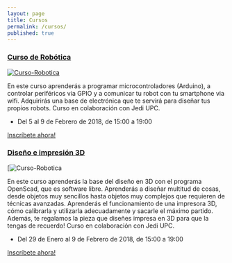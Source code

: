 ```yaml
---
layout: page
title: Cursos
permalink: /cursos/
published: true
---
```


### [Curso de Robótica]((http://robotica.jediupc.com/))

[![Curso-Robotica](https://jediupc.com/jedi-content/uploads/2018/01/robots.png)](http://robotica.jediupc.com/)


En este curso aprenderás a programar microcontroladores (Arduino), a controlar periféricos via GPIO y a comunicar tu robot con tu smartphone via wifi. Adquirirás una base de electrónica que te servirá para diseñar tus propios robots. Curso en colaboración con Jedi UPC.

* Del 5 al 9 de Febrero de 2018, de 15:00 a 19:00

[Inscríbete ahora!](http://robotica.jediupc.com/)


### [Diseño e impresión 3D]((http://blender.jediupc.com/))

[![Curso-Robotica](https://jediupc.com/jedi-content/uploads/2017/05/diseny3d.png)

En este curso aprenderás la base del diseño en 3D con el programa OpenScad, que es software libre. Aprenderás a diseñar multitud de cosas, desde objetos muy sencillos hasta objetos muy complejos que requieren de técnicas avanzadas. Aprenderás el funcionamiento de una impresora 3D, cómo calibrarla y utilizarla adecuadamente y sacarle el máximo partido. Además, te regalamos la pieza que diseñes impresa en 3D para que la tengas de recuerdo!
Curso en colaboración con Jedi UPC.

* Del 29 de Enero al 9 de Febrero de 2018, de 15:00 a 19:00

[Inscríbete ahora!](http://blender.jediupc.com/)


